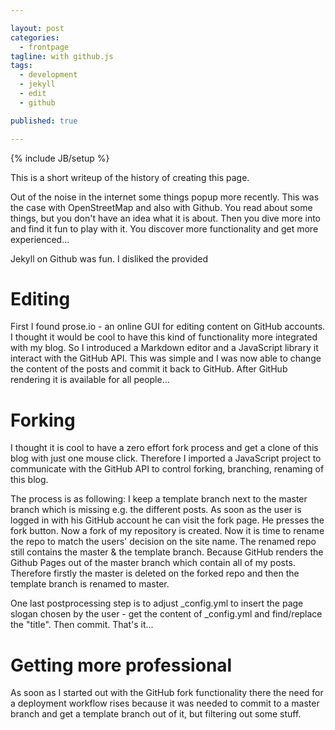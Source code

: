 ```yaml
---

layout: post
categories: 
  - frontpage
tagline: with github.js
tags: 
  - development
  - jekyll
  - edit
  - github

published: true

---
```


{% include JB/setup %}

This is a short writeup of the history of creating this page.

Out of the noise in the internet some things popup more recently.
This was the case with OpenStreetMap and also with Github. You read
about some things, but you don't have an idea what it is about. Then
you dive more into and find it fun to play with it. You discover more
functionality and get more experienced...

Jekyll on Github was fun. I disliked the provided

# Editing
First I found prose.io - an online GUI for editing content on GitHub
accounts. I thought it would be cool to have this kind of functionality
more integrated with my blog. So I introduced a Markdown editor and a
JavaScript library it interact with the GitHub API. This was simple
and I was now able to change the content of the posts and commit it
back to GitHub. After GitHub rendering it is available for all people...

# Forking
I thought it is cool to have a zero effort fork process and get a
clone of this blog with just one mouse click. Therefore I imported
a JavaScript project to communicate with the GitHub API to control
forking, branching, renaming of this blog.

The process is as following: I keep a template branch next to the
master branch which is missing e.g. the different posts. As soon
as the user is logged in with his GitHub account he can visit the
fork page. He presses the fork button. Now a fork of my repository
is created. Now it is time to rename the repo to match the users'
decision on the site name. The renamed repo still  contains the
master & the template branch. Because GitHub renders the Github
Pages out of the master branch which contain all of my posts.
Therefore firstly the master is deleted on the forked
repo and then the template branch is renamed to master.

One last postprocessing step is to adjust _config.yml to insert
the page slogan chosen by the user - get the content of _config.yml
and find/replace the "title". Then commit. That's it...

# Getting more professional
As soon as I started out with the GitHub fork functionality there the need
for a deployment workflow rises because it was needed to commit to a master
branch and get a template branch out of it, but filtering out some stuff.